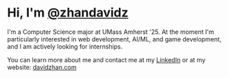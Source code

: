 # Hi, I'm [@zhandavidz](https://github.com/zhandavidz)

I'm a Computer Science major at UMass Amherst '25. At the moment I'm particularly interested in web development, AI/ML, and game development, and I am actively looking for internships.

You can learn more about me and contact me at my [LinkedIn](https://www.linkedin.com/in/zhandavidz) or at my website: [davidzhan.com](https://davidzhan.com)

<!---
- 👋 Hi, I’m @zhandavidz
- 👀 I’m interested in ...
- 🌱 I’m currently learning ...
- 💞️ I’m looking to collaborate on ...
- 📫 How to reach me ...
--->

<!---
zhandavidz/zhandavidz is a ✨ special ✨ repository because its `README.md` (this file) appears on your GitHub profile.
You can click the Preview link to take a look at your changes.
--->
